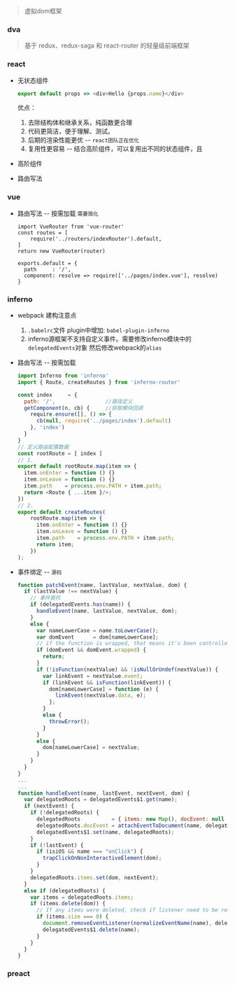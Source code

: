 > 虚拟dom框架

### dva
> 基于 redux、redux-saga 和 react-router 的轻量级前端框架

### react
* 无状态组件
    ```javascript
    export default props => <div>Hello {props.name}</div>
    ```
    优点：
    1. 去除结构体和继承关系，纯函数更合理
    2. 代码更简洁，便于理解、测试。
    3. 后期的渲染性能更优 -- `react团队正在优化`
    4. 复用性更容易 -- 结合高阶组件，可以复用出不同的状态组件，且

* 高阶组件

* 路由写法


### vue
* 路由写法 -- 按需加载 `需要简化`

    ```
    import VueRouter from 'vue-router'
    const routes = [
        require('../routers/indexRouter').default,
    ]
    return new VueRouter(router)
    ```

    ```
    exports.default = {
      path     : '/',
      component: resolve => require(['../pages/index.vue'], resolve)
    }
    ```


### inferno
* webpack 建构注意点
    1. `.babelrc`文件 plugin中增加: `babel-plugin-inferno`
    2. inferno源框架不支持自定义事件。需要修改inferno模块中的`delegatedEvents`对象 然后修改webpack的`alias`
* 路由写法  -- 按需加载

    ```javascript
    import Inferno from 'inferno'
    import { Route, createRoutes } from 'inferno-router'

    const index     = {
      path: '/',                //路径定义
      getComponent(n, cb) {     //获取模块回调
        require.ensure([], () => {
          cb(null, require('../pages/index').default)
        }, 'index')
      }
    }
    // 定义路由配置数据
    const rootRoute = [ index ]
    // 1.
    export default rootRoute.map(item => {
      item.onEnter = function () {}
      item.onLeave = function () {}
      item.path    = process.env.PATH + item.path;
      return <Route { ...item }/>;
    })
    // 2.
    export default createRoutes(
        rootRoute.map(item => {
          item.onEnter = function () {}
          item.onLeave = function () {}
          item.path    = process.env.PATH + item.path;
          return item;
        })
    );
    ```

* 事件绑定 -- `源码`
    ```javascript
    function patchEvent(name, lastValue, nextValue, dom) {
      if (lastValue !== nextValue) {
        // 事件委托
        if (delegatedEvents.has(name)) {
          handleEvent(name, lastValue, nextValue, dom);
        }
        else {
          var nameLowerCase = name.toLowerCase();
          var domEvent      = dom[nameLowerCase];
          // if the function is wrapped, that means it's been controlled by a wrapper
          if (domEvent && domEvent.wrapped) {
            return;
          }
          if (!isFunction(nextValue) && !isNullOrUndef(nextValue)) {
            var linkEvent = nextValue.event;
            if (linkEvent && isFunction(linkEvent)) {
              dom[nameLowerCase] = function (e) {
                linkEvent(nextValue.data, e);
              };
            }
            else {
              throwError();
            }
          }
          else {
            dom[nameLowerCase] = nextValue;
          }
        }
      }
    }
    ...
    ...
    function handleEvent(name, lastEvent, nextEvent, dom) {
      var delegatedRoots = delegatedEvents$1.get(name);
      if (nextEvent) {
        if (!delegatedRoots) {
          delegatedRoots          = { items: new Map(), docEvent: null };
          delegatedRoots.docEvent = attachEventToDocument(name, delegatedRoots);
          delegatedEvents$1.set(name, delegatedRoots);
        }
        if (!lastEvent) {
          if (isiOS && name === "onClick") {
            trapClickOnNonInteractiveElement(dom);
          }
        }
        delegatedRoots.items.set(dom, nextEvent);
      }
      else if (delegatedRoots) {
        var items = delegatedRoots.items;
        if (items.delete(dom)) {
          // If any items were deleted, check if listener need to be removed
          if (items.size === 0) {
            document.removeEventListener(normalizeEventName(name), delegatedRoots.docEvent);
            delegatedEvents$1.delete(name);
          }
        }
      }
    }
    ```

### preact